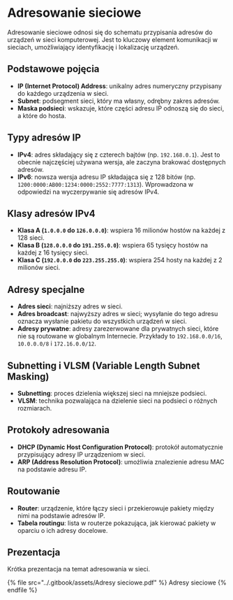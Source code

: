 # Adresowanie sieciowe

Adresowanie sieciowe odnosi się do schematu przypisania adresów do urządzeń w sieci komputerowej. Jest to kluczowy element komunikacji w sieciach, umożliwiający identyfikację i lokalizację urządzeń.

## Podstawowe pojęcia

- **IP (Internet Protocol) Address**: unikalny adres numeryczny przypisany do każdego urządzenia w sieci.
- **Subnet**: podsegment sieci, który ma własny, odrębny zakres adresów.
- **Maska podsieci**: wskazuje, które części adresu IP odnoszą się do sieci, a które do hosta.

## Typy adresów IP

- **IPv4**: adres składający się z czterech bajtów (np. `192.168.0.1`). Jest to obecnie najczęściej używana wersja, ale zaczyna brakować dostępnych adresów.
- **IPv6**: nowsza wersja adresu IP składająca się z 128 bitów (np. `1200:0000:AB00:1234:0000:2552:7777:1313`). Wprowadzona w odpowiedzi na wyczerpywanie się adresów IPv4.

## Klasy adresów IPv4

- **Klasa A (`1.0.0.0` do `126.0.0.0`)**: wspiera 16 milionów hostów na każdej z 128 sieci.
- **Klasa B (`128.0.0.0` do `191.255.0.0`)**: wspiera 65 tysięcy hostów na każdej z 16 tysięcy sieci.
- **Klasa C (`192.0.0.0` do `223.255.255.0`)**: wspiera 254 hosty na każdej z 2 milionów sieci.

## Adresy specjalne

- **Adres sieci**: najniższy adres w sieci.
- **Adres broadcast**: najwyższy adres w sieci; wysyłanie do tego adresu oznacza wysłanie pakietu do wszystkich urządzeń w sieci.
- **Adresy prywatne**: adresy zarezerwowane dla prywatnych sieci, które nie są routowane w globalnym Internecie. Przykłady to `192.168.0.0/16`, `10.0.0.0/8` i `172.16.0.0/12`.

## Subnetting i VLSM (Variable Length Subnet Masking)

- **Subnetting**: proces dzielenia większej sieci na mniejsze podsieci.
- **VLSM**: technika pozwalająca na dzielenie sieci na podsieci o różnych rozmiarach.

## Protokoły adresowania

- **DHCP (Dynamic Host Configuration Protocol)**: protokół automatycznie przypisujący adresy IP urządzeniom w sieci.
- **ARP (Address Resolution Protocol)**: umożliwia znalezienie adresu MAC na podstawie adresu IP.

## Routowanie

- **Router**: urządzenie, które łączy sieci i przekierowuje pakiety między nimi na podstawie adresów IP.
- **Tabela routingu**: lista w routerze pokazująca, jak kierować pakiety w oparciu o ich adresy docelowe.

## Prezentacja

Krótka prezentacja na temat adresowania w sieci.

{% file src="../.gitbook/assets/Adresy sieciowe.pdf" %}
Adresy sieciowe
{% endfile %}

